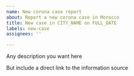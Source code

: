 ```yaml
---
name: New corona case report
about: Report a new corona case in Morocco
title: New case in CITY_NAME on FULL_DATE
labels: new-case
assignees: ''

---
```


Any description you want here

But include a direct link to the information source
